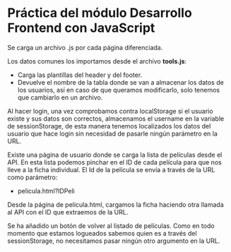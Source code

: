 # Práctica del módulo Desarrollo Frontend con JavaScript

Se carga un archivo .js por cada página diferenciada.

Los datos comunes los importamos desde el archivo **tools.js**:

 - Carga las plantillas del header y del footer. 
 - Devuelve el nombre de la tabla donde se van a almacenar los datos de los usuarios, así en caso de que queramos modificarlo, solo tenemos que cambiarlo en un archivo.

Al hacer login, una vez comprobamos contra localStorage si el usuario existe y sus datos son correctos, almacenamos el username en la variable de sessionStorage, de esta manera tenemos localizados los datos del usuario que hace login sin necesidad de pasarle ningún parámetro en la URL.

Existe una página de usuario donde se carga la lista de películas desde el API. En esta lista podemos pinchar en el ID de cada película para que nos lleve a la ficha individual. El Id de la película se envía a través de la URL como parámetro:

 - pelicula.html?IDPeli

 Desde la página de pelicula.html, cargamos la ficha haciendo otra llamada al API con el ID que extraemos de la URL.

 Se ha añadido un botón de volver al listado de películas. Como en todo momento que estamos logueados sabemos quien es a través del sessionStorage, no necesitamos pasar ningún otro argumento en la URL.







